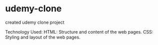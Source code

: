 # udemy-clone
created udemy clone project

Technology Used:
HTML: Structure and content of the web pages.
CSS: Styling and layout of the web pages.
